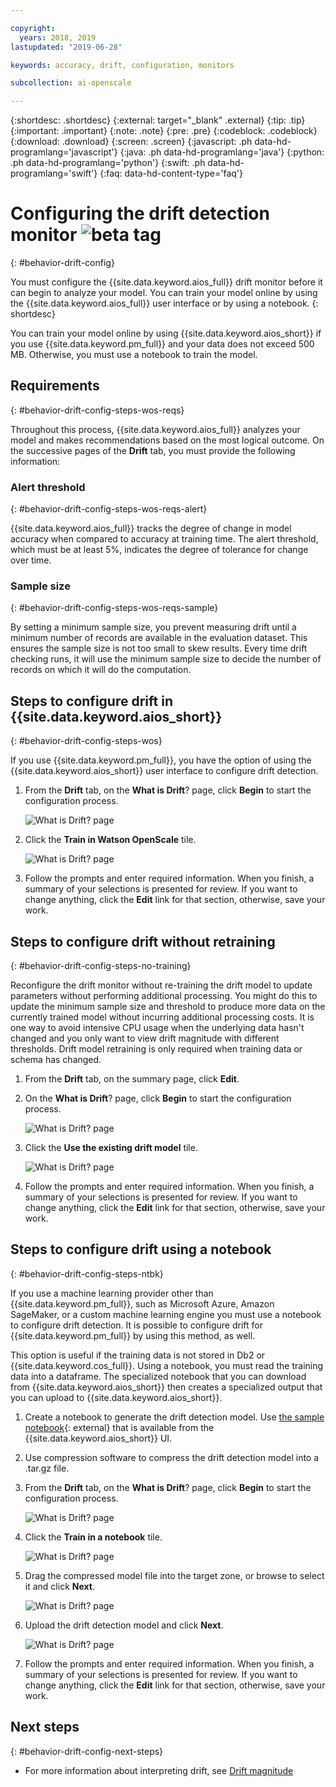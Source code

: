 ```yaml
---

copyright:
  years: 2018, 2019
lastupdated: "2019-06-28"

keywords: accuracy, drift, configuration, monitors

subcollection: ai-openscale

---
```


{:shortdesc: .shortdesc}
{:external: target="_blank" .external}
{:tip: .tip}
{:important: .important}
{:note: .note}
{:pre: .pre}
{:codeblock: .codeblock}
{:download: .download}
{:screen: .screen}
{:javascript: .ph data-hd-programlang='javascript'}
{:java: .ph data-hd-programlang='java'}
{:python: .ph data-hd-programlang='python'}
{:swift: .ph data-hd-programlang='swift'}
{:faq: data-hd-content-type='faq'}

# Configuring the drift detection monitor ![beta tag](images/beta.png)
{: #behavior-drift-config}

You must configure the {{site.data.keyword.aios_full}} drift monitor before it can begin to analyze your model. You can train your model online by using the {{site.data.keyword.aios_full}} user interface or by using a notebook.
{: shortdesc}

You can train your model online by using {{site.data.keyword.aios_short}}
if you use {{site.data.keyword.pm_full}} and your data does not exceed 500 MB. Otherwise, you must use a notebook to train the model.

## Requirements
{: #behavior-drift-config-steps-wos-reqs}

Throughout this process, {{site.data.keyword.aios_full}} analyzes your model and makes recommendations based on the most logical outcome. On the successive pages of the **Drift** tab, you must provide the following information:

### Alert threshold
{: #behavior-drift-config-steps-wos-reqs-alert}

{{site.data.keyword.aios_full}} tracks the degree of change in model accuracy when compared to accuracy at training time. The alert threshold, which must be at least 5%, indicates the degree of tolerance for change over time.

### Sample size
{: #behavior-drift-config-steps-wos-reqs-sample}

By setting a minimum sample size, you prevent measuring drift until a minimum number of records are available in the evaluation dataset. This ensures the sample size is not too small to skew results. Every time drift checking runs, it will use the minimum sample size to decide the number of records on which it will do the computation.

## Steps to configure drift in {{site.data.keyword.aios_short}}
{: #behavior-drift-config-steps-wos}

If you use {{site.data.keyword.pm_full}}, you have the option of using the {{site.data.keyword.aios_short}} user interface to configure drift detection.

1. From the **Drift** tab, on the **What is Drift**? page, click **Begin** to start the configuration process.

   ![What is Drift? page](images/wos-drift-config-1.png)

2. Click the **Train in Watson OpenScale** tile.

   ![What is Drift? page](images/wos-drift-config-1a.png)

5. Follow the prompts and enter required information. When you finish, a summary of your selections is presented for review. If you want to change anything, click the **Edit** link for that section, otherwise, save your work.

## Steps to configure drift without retraining
{: #behavior-drift-config-steps-no-training}

Reconfigure the drift monitor without re-training the drift model to update parameters without performing additional processing. You might do this to update the minimum sample size and threshold to produce more data on the currently trained model without incurring additional processing costs. It is one way to avoid intensive CPU usage when the underlying data hasn't changed and you only want to view drift magnitude with different thresholds. Drift model retraining is only required when training data or schema has changed.

1. From the **Drift** tab, on the summary page, click **Edit**.
2. On the **What is Drift**? page, click **Begin** to start the configuration process.

   ![What is Drift? page](images/wos-drift-config-1.png)

2. Click the **Use the existing drift model** tile.

   ![What is Drift? page](images/drift-config-2.png)

5. Follow the prompts and enter required information. When you finish, a summary of your selections is presented for review. If you want to change anything, click the **Edit** link for that section, otherwise, save your work.



## Steps to configure drift using a notebook
{: #behavior-drift-config-steps-ntbk}

If you use a machine learning provider other than {{site.data.keyword.pm_full}}, such as Microsoft Azure, Amazon SageMaker, or a custom machine learning engine you must use a notebook to configure drift detection. It is possible to configure drift for {{site.data.keyword.pm_full}} by using this method, as well.

This option is useful if the training data is not stored in Db2 or {{site.data.keyword.cos_full}}. Using a notebook, you must read the training data into a dataframe. The specialized notebook that you can download from {{site.data.keyword.aios_short}} then creates a specialized output that you can upload to {{site.data.keyword.aios_short}}.

1. Create a notebook to generate the drift detection model. Use [the sample notebook](https://github.com/IBM-Watson/aios-data-distribution/blob/master/training_statistics_notebook.ipynb){: external} that is available from the {{site.data.keyword.aios_short}} UI.
2. Use compression software to compress the drift detection model into a .tar.gz file.

1. From the **Drift** tab, on the **What is Drift**? page, click **Begin** to start the configuration process.

   ![What is Drift? page](images/wos-drift-config-1.png)

2. Click the **Train in a notebook** tile.

   ![What is Drift? page](images/wos-drift-config-1a.png)

3. Drag the compressed model file into the target zone, or browse to select it and click **Next**.

   ![What is Drift? page](images/wos-drift-config-2b.png)
   
3. Upload the drift detection model and click **Next**.

   ![What is Drift? page](images/drift-config-upload.png)
   
5. Follow the prompts and enter required information. When you finish, a summary of your selections is presented for review. If you want to change anything, click the **Edit** link for that section, otherwise, save your work.

## Next steps
{: #behavior-drift-config-next-steps}

- For more information about interpreting drift, see [Drift magnitude](/docs/services/ai-openscale?topic=ai-openscale-behavior-drift-ovr)